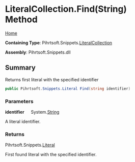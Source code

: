 # LiteralCollection\.Find\(String\) Method

[Home](../../../../README.md)

**Containing Type**: Pihrtsoft\.Snippets\.[LiteralCollection](../README.md)

**Assembly**: Pihrtsoft\.Snippets\.dll

## Summary

Returns first literal with the specified identifier

```csharp
public Pihrtsoft.Snippets.Literal Find(string identifier)
```

### Parameters

**identifier** &emsp; System\.[String](https://docs.microsoft.com/en-us/dotnet/api/system.string)

A literal identifier\.

### Returns

Pihrtsoft\.Snippets\.[Literal](../../Literal/README.md)

First found literal with the specified identifier\.